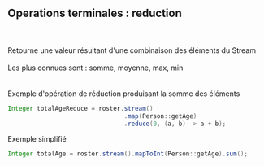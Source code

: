 ## Operations terminales : reduction
<br><br>
Retourne une valeur résultant d'une combinaison des éléments du Stream
<br><br>
Les plus connues sont : somme, moyenne, max, min
<br><br><br>
Exemple d'opération de réduction produisant la somme des éléments
```java
Integer totalAgeReduce = roster.stream()
                                .map(Person::getAge)
                                .reduce(0, (a, b) -> a + b);
```
Exemple simplifié
```java
Integer totalAge = roster.stream().mapToInt(Person::getAge).sum();
```
<br>
